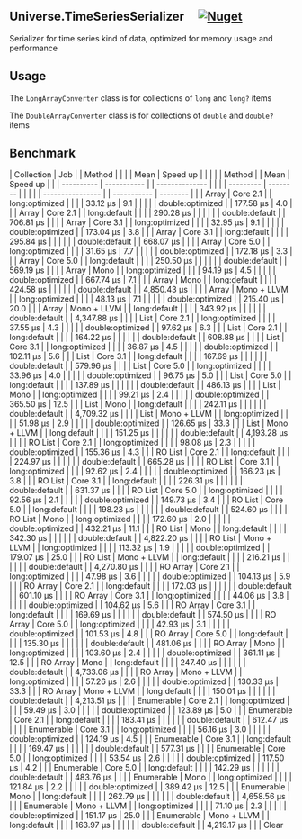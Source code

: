 ## Universe.TimeSeriesSerializer &nbsp;&nbsp;&nbsp; [![Nuget](https://img.shields.io/nuget/v/Universe.TimeSeriesSerializer?label=nuget.org)](https://www.nuget.org/packages/Universe.TimeSeriesSerializer/)
Serializer for time series kind of data, optimized for memory usage and performance

## Usage
The `LongArrayConverter` class is for collections of `long` and `long?` items 

The `DoubleArrayConverter` class is for collections of `double` and `double?` items

## Benchmark

| Collection | Job         |  | Method         |  |  |  | Mean      | Speed up |  |  |  |  | Method           |  | Mean        | Speed up |  |
| ---------- | ----------- |  | -------------- |  |  |  | --------- | -------- |  |  |  |  | ---------------- |  | ----------- | -------- |  |
| Array      | Core 2.1    |  | long:optimized |  |  |  | 33.12 μs  | 9.1      |  |  |  |  | double:optimized |  | 177.58 μs   | 4.0      |  |
| Array      | Core 2.1    |  | long:default   |  |  |  | 290.28 μs |          |  |  |  |  | double:default   |  | 706.81 μs   |          |  |
| Array      | Core 3.1    |  | long:optimized |  |  |  | 32.95 μs  | 9.1      |  |  |  |  | double:optimized |  | 173.04 μs   | 3.8      |  |
| Array      | Core 3.1    |  | long:default   |  |  |  | 295.84 μs |          |  |  |  |  | double:default   |  | 668.07 μs   |          |  |
| Array      | Core 5.0    |  | long:optimized |  |  |  | 31.65 μs  | 7.7      |  |  |  |  | double:optimized |  | 172.18 μs   | 3.3      |  |
| Array      | Core 5.0    |  | long:default   |  |  |  | 250.50 μs |          |  |  |  |  | double:default   |  | 569.19 μs   |          |  |
| Array      | Mono        |  | long:optimized |  |  |  | 94.19 μs  | 4.5      |  |  |  |  | double:optimized |  | 667.74 μs   | 7.1      |  |
| Array      | Mono        |  | long:default   |  |  |  | 424.58 μs |          |  |  |  |  | double:default   |  | 4,850.43 μs |          |  |
| Array      | Mono + LLVM |  | long:optimized |  |  |  | 48.13 μs  | 7.1      |  |  |  |  | double:optimized |  | 215.40 μs   | 20.0     |  |
| Array      | Mono + LLVM |  | long:default   |  |  |  | 343.92 μs |          |  |  |  |  | double:default   |  | 4,347.88 μs |          |  |
| List       | Core 2.1    |  | long:optimized |  |  |  | 37.55 μs  | 4.3      |  |  |  |  | double:optimized |  | 97.62 μs    | 6.3      |  |
| List       | Core 2.1    |  | long:default   |  |  |  | 164.22 μs |          |  |  |  |  | double:default   |  | 608.88 μs   |          |  |
| List       | Core 3.1    |  | long:optimized |  |  |  | 36.87 μs  | 4.5      |  |  |  |  | double:optimized |  | 102.11 μs   | 5.6      |  |
| List       | Core 3.1    |  | long:default   |  |  |  | 167.69 μs |          |  |  |  |  | double:default   |  | 579.96 μs   |          |  |
| List       | Core 5.0    |  | long:optimized |  |  |  | 33.96 μs  | 4.0      |  |  |  |  | double:optimized |  | 96.75 μs    | 5.0      |  |
| List       | Core 5.0    |  | long:default   |  |  |  | 137.89 μs |          |  |  |  |  | double:default   |  | 486.13 μs   |          |  |
| List       | Mono        |  | long:optimized |  |  |  | 99.21 μs  | 2.4      |  |  |  |  | double:optimized |  | 365.50 μs   | 12.5     |  |
| List       | Mono        |  | long:default   |  |  |  | 242.11 μs |          |  |  |  |  | double:default   |  | 4,709.32 μs |          |  |
| List       | Mono + LLVM |  | long:optimized |  |  |  | 51.98 μs  | 2.9      |  |  |  |  | double:optimized |  | 126.65 μs   | 33.3     |  |
| List       | Mono + LLVM |  | long:default   |  |  |  | 151.25 μs |          |  |  |  |  | double:default   |  | 4,193.28 μs |          |  |
| RO List    | Core 2.1    |  | long:optimized |  |  |  | 98.08 μs  | 2.3      |  |  |  |  | double:optimized |  | 155.36 μs   | 4.3      |  |
| RO List    | Core 2.1    |  | long:default   |  |  |  | 224.97 μs |          |  |  |  |  | double:default   |  | 665.28 μs   |          |  |
| RO List    | Core 3.1    |  | long:optimized |  |  |  | 92.62 μs  | 2.4      |  |  |  |  | double:optimized |  | 166.23 μs   | 3.8      |  |
| RO List    | Core 3.1    |  | long:default   |  |  |  | 226.31 μs |          |  |  |  |  | double:default   |  | 631.37 μs   |          |  |
| RO List    | Core 5.0    |  | long:optimized |  |  |  | 92.56 μs  | 2.1      |  |  |  |  | double:optimized |  | 149.73 μs   | 3.4      |  |
| RO List    | Core 5.0    |  | long:default   |  |  |  | 198.23 μs |          |  |  |  |  | double:default   |  | 524.60 μs   |          |  |
| RO List    | Mono        |  | long:optimized |  |  |  | 172.60 μs | 2.0      |  |  |  |  | double:optimized |  | 432.21 μs   | 11.1     |  |
| RO List    | Mono        |  | long:default   |  |  |  | 342.30 μs |          |  |  |  |  | double:default   |  | 4,822.20 μs |          |  |
| RO List    | Mono + LLVM |  | long:optimized |  |  |  | 113.32 μs | 1.9      |  |  |  |  | double:optimized |  | 179.07 μs   | 25.0     |  |
| RO List    | Mono + LLVM |  | long:default   |  |  |  | 216.21 μs |          |  |  |  |  | double:default   |  | 4,270.80 μs |          |  |
| RO Array   | Core 2.1    |  | long:optimized |  |  |  | 47.98 μs  | 3.6      |  |  |  |  | double:optimized |  | 104.13 μs   | 5.9      |  |
| RO Array   | Core 2.1    |  | long:default   |  |  |  | 172.03 μs |          |  |  |  |  | double:default   |  | 601.10 μs   |          |  |
| RO Array   | Core 3.1    |  | long:optimized |  |  |  | 44.06 μs  | 3.8      |  |  |  |  | double:optimized |  | 104.62 μs   | 5.6      |  |
| RO Array   | Core 3.1    |  | long:default   |  |  |  | 169.69 μs |          |  |  |  |  | double:default   |  | 574.50 μs   |          |  |
| RO Array   | Core 5.0    |  | long:optimized |  |  |  | 42.93 μs  | 3.1      |  |  |  |  | double:optimized |  | 101.53 μs   | 4.8      |  |
| RO Array   | Core 5.0    |  | long:default   |  |  |  | 135.30 μs |          |  |  |  |  | double:default   |  | 481.06 μs   |          |  |
| RO Array   | Mono        |  | long:optimized |  |  |  | 103.60 μs | 2.4      |  |  |  |  | double:optimized |  | 361.11 μs   | 12.5     |  |
| RO Array   | Mono        |  | long:default   |  |  |  | 247.40 μs |          |  |  |  |  | double:default   |  | 4,733.06 μs |          |  |
| RO Array   | Mono + LLVM |  | long:optimized |  |  |  | 57.26 μs  | 2.6      |  |  |  |  | double:optimized |  | 130.33 μs   | 33.3     |  |
| RO Array   | Mono + LLVM |  | long:default   |  |  |  | 150.01 μs |          |  |  |  |  | double:default   |  | 4,213.51 μs |          |  |
| Enumerable | Core 2.1    |  | long:optimized |  |  |  | 59.49 μs  | 3.0      |  |  |  |  | double:optimized |  | 123.89 μs   | 5.0      |  |
| Enumerable | Core 2.1    |  | long:default   |  |  |  | 183.41 μs |          |  |  |  |  | double:default   |  | 612.47 μs   |          |  |
| Enumerable | Core 3.1    |  | long:optimized |  |  |  | 56.16 μs  | 3.0      |  |  |  |  | double:optimized |  | 124.19 μs   | 4.5      |  |
| Enumerable | Core 3.1    |  | long:default   |  |  |  | 169.47 μs |          |  |  |  |  | double:default   |  | 577.31 μs   |          |  |
| Enumerable | Core 5.0    |  | long:optimized |  |  |  | 53.54 μs  | 2.6      |  |  |  |  | double:optimized |  | 117.50 μs   | 4.2      |  |
| Enumerable | Core 5.0    |  | long:default   |  |  |  | 142.29 μs |          |  |  |  |  | double:default   |  | 483.76 μs   |          |  |
| Enumerable | Mono        |  | long:optimized |  |  |  | 121.84 μs | 2.2      |  |  |  |  | double:optimized |  | 389.42 μs   | 12.5     |  |
| Enumerable | Mono        |  | long:default   |  |  |  | 262.79 μs |          |  |  |  |  | double:default   |  | 4,658.56 μs |          |  |
| Enumerable | Mono + LLVM |  | long:optimized |  |  |  | 71.10 μs  | 2.3      |  |  |  |  | double:optimized |  | 151.17 μs   | 25.0     |  |
| Enumerable | Mono + LLVM |  | long:default   |  |  |  | 163.97 μs |          |  |  |  |  | double:default   |  | 4,219.17 μs |          |  |
Clear




